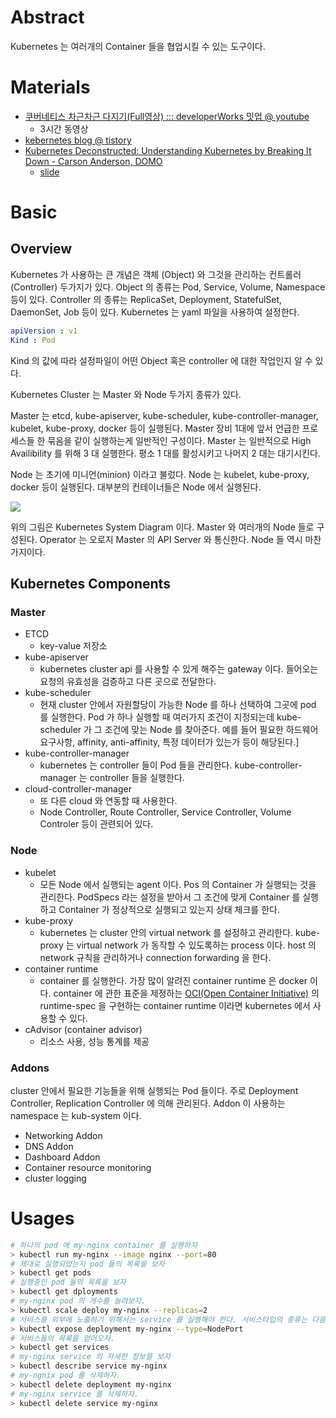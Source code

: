 # Abstract

Kubernetes 는 여러개의 Container 들을 협업시킬 수 있는 도구이다. 

# Materials

* [쿠버네티스 차근차근 다지기(Full영상) ::: developerWorks 밋업 @ youtube](https://www.youtube.com/watch?v=l42GttmnnZ4)
  * 3시간 동영상
* [kebernetes blog @ tistory](http://arisu1000.tistory.com/category/Kubernetes)
* [Kubernetes Deconstructed: Understanding Kubernetes by Breaking It Down - Carson Anderson, DOMO](https://www.youtube.com/watch?v=90kZRyPcRZw&fbclid=IwAR0InYUnMQD-t-o8JhS5U5KRRaJvSQQc1fBDeBCb8cv6eRk62vsG2Si_Ijo)
  * [slide](http://kube-decon.carson-anderson.com/Layers/3-Network.sozi.html#frame4156)

# Basic

## Overview

Kubernetes 가 사용하는 큰 개념은 객체 (Object) 와 그것을 관리하는 컨트롤러 (Controller) 두가지가 있다. Object 의 종류는 Pod, Service, Volume, Namespace 등이 있다. Controller 의 종류는 ReplicaSet, Deployment, StatefulSet, DaemonSet, Job 등이 있다. Kubernetes 는 yaml 파일을 사용하여 설정한다.

```yaml
apiVersion : v1
Kind : Pod
```

Kind 의 값에 따라 설정파일이 어떤 Object 혹은 controller 에 대한 작업인지 알 수 있다.

Kubernetes Cluster 는 Master 와 Node 두가지 종류가 있다. 

Master 는 etcd, kube-apiserver, kube-scheduler, kube-controller-manager, kubelet, kube-proxy, docker 등이 실행된다. Master 장비 1대에 앞서 언급한 프로세스들 한 묶음을 같이 실행하는게 일반적인 구성이다. Master 는 일반적으로 High Availibility 를 위해 3 대 실행한다. 평소 1 대를 활성시키고 나머지 2 대는 대기시킨다.

Node 는 초기에 미니언(minion) 이라고 불렀다. Node 는 kubelet, kube-proxy, docker 등이 실행된다. 대부분의 컨테이너들은 Node 에서 실행된다.

![](https://upload.wikimedia.org/wikipedia/commons/b/be/Kubernetes.png)

위의 그림은 Kubernetes System Diagram 이다. Master 와 여러개의 Node 들로 구성된다. Operator 는 오로지 Master 의 API Server 와 통신한다. Node 들 역시 마찬가지이다.

## Kubernetes Components

### Master

* ETCD
  * key-value 저장소
* kube-apiserver
  * kubernetes cluster api 를 사용할 수 있게 해주는 gateway 이다. 들어오는 요청의 유효성을 검증하고 다른 곳으로 전달한다.
* kube-scheduler
  * 현재 cluster 안에서 자원할당이 가능한 Node 를 하나 선택하여 그곳에 pod 를 실행한다. Pod 가 하나 실행할 때 여러가지 조건이 지정되는데 kube-scheduler 가 그 조건에 맞는 Node 를 찾아준다. 예를 들어 필요한 하드웨어 요구사항, affinity, anti-affinity, 특정 데이터가 있는가 등이 해당된다.]
* kube-controller-manager
  * kubernetes 는 controller 들이 Pod 들을 관리한다. kube-controller-manager 는 controller 들을 실행한다.
* cloud-controller-manager
  * 또 다른 cloud 와 연동할 때 사용한다. 
  * Node Controller, Route Controller, Service Controller, Volume Controler 등이 관련되어 있다.

### Node

* kubelet
  * 모든 Node 에서 실행되는 agent 이다. Pos 의 Container 가 실행되는 것을 관리한다. PodSpecs 라는 설정을 받아서 그 조건에 맞게 Container 를 실행하고 Container 가 정상적으로 실행되고 있는지 상태 체크를 한다.
* kube-proxy 
  * kubernetes 는 cluster 안의 virtual network 를 설정하고 관리한다. kube-proxy 는 virtual network 가 동작할 수 있도록하는 process 이다. host 의 network 규칙을 관리하거나 connection forwarding 을 한다.
* container runtime
  * container 를 실행한다. 가장 많이 알려진 container runtime 은 docker 이다. container 에 관한 표준을 제정하는 [OCI(Open Container Initiative)](https://www.opencontainers.org/) 의 runtime-spec 을 구현하는 container runtime 이라면 kubernetes 에서 사용할 수 있다.
* cAdvisor (container advisor)
  * 리소스 사용, 성능 통계를 제공


### Addons

cluster 안에서 필요한 기능들을 위해 실행되는 Pod 들이다. 주로 Deployment Controller, Replication Controller 에 의해 관리된다.  Addon 이 사용하는 namespace 는 kub-system 이다.

* Networking Addon
* DNS Addon
* Dashboard Addon
* Container resource monitoring
* cluster logging

# Usages

```bash
# 하나의 pod 에 my-nginx container 를 실행하자
> kubectl run my-nginx --image nginx --port=80
# 제대로 실행되었는지 pod 들의 목록을 보자
> kubectl get pods
# 실행중인 pod 들의 목록을 보자
> kubectl get dployments
# my-nginx pod 의 개수를 늘려보자.
> kubectl scale deploy my-nginx --replicas=2
# 서비스를 외부에 노출하기 위해서는 service 를 실행해야 한다. 서비스타입의 종류는 다음과 같다. ClusterIP, NodePort, LoadBalancer, ExteralName
> kubectl expose deployment my-nginx --type=NodePort
# 서비스들의 목록을 얻어오자.
> kubectl get services
# my-nginx service 의 자세한 정보를 보자
> kubectl describe service my-nginx
# my-ngnix pod 를 삭제하자.
> kubectl delete deployment my-nginx
# my-nginx service 를 삭제하자.
> kubectl delete service my-nginx
```

